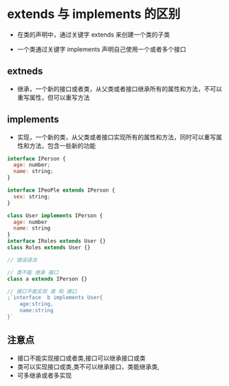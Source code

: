 # extends 与 implements 的区别

- 在类的声明中，通过关键字 extends 来创建一个类的子类

- 一个类通过关键字 implements 声明自己使用一个或者多个接口

## extneds

- 继承，一个新的接口或者类，从父类或者接口继承所有的属性和方法，不可以重写属性，但可以重写方法

## implements

- 实现，一个新的类，从父类或者接口实现所有的属性和方法，同时可以重写属性和方法，包含一些新的功能

```js
interface IPerson {
  age: number;
  name: string;
}

interface IPeoPle extends IPerson {
  sex: string;
}

class User implements IPerson {
  age: number
  name: string
}
interface IRoles extends User {}
class Roles extends User {}

// 错误语法

// 类不能 继承 接口
class a extends IPerson {}

// 接口不能实现 类 和 接口
;`interface  b implements User{
    age:string,
    name:string
}`
```

## 注意点

- 接口不能实现接口或者类,接口可以继承接口或类
- 类可以实现接口或类,类不可以继承接口，类能继承类,
- 可多继承或者多实现
